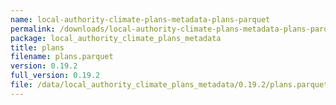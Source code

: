 ```yaml
---
name: local-authority-climate-plans-metadata-plans-parquet
permalink: /downloads/local-authority-climate-plans-metadata-plans-parquet/0_19_2
package: local_authority_climate_plans_metadata
title: plans
filename: plans.parquet
version: 0.19.2
full_version: 0.19.2
file: /data/local_authority_climate_plans_metadata/0.19.2/plans.parquet
---
```

